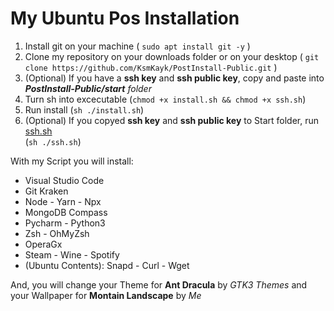 <!DOCTYPE html>
<html>

<head>
  <meta charset="utf-8">
  <meta name="viewport" content="width=device-width, initial-scale=1.0">
  <link rel="stylesheet" href="https://stackedit.io/style.css" />
</head>

<body class="stackedit">
  <div class="stackedit__html"><h1 id="my-ubuntu-pos-installation">My Ubuntu Pos Installation</h1>
<ol>
<li>Install git on your machine ( <code>sudo apt install git -y</code> )</li>
<li>Clone my repository on your downloads folder or on your desktop ( <code>git clone https://github.com/KsmKayk/PostInstall-Public.git</code> )</li>
<li>(Optional) If you have a <strong>ssh key</strong> and <strong>ssh public key</strong>, copy and paste into <em><strong>PostInstall-Public/start</strong>  folder</em></li>
<li>Turn sh into excecutable (<code>chmod +x install.sh &amp;&amp; chmod +x ssh.sh</code>)</li>
<li>Run install (<code>sh ./install.sh</code>)</li>
<li>(Optional) If you copyed <strong>ssh key</strong> and <strong>ssh public key</strong> to Start folder, run <a href="http://ssh.sh">ssh.sh</a><br>
(<code>sh ./ssh.sh</code>)</li>
</ol>
<p>With my Script you will install:</p>
<ul>
<li>Visual Studio Code</li>
<li>Git Kraken</li>
<li>Node - Yarn - Npx</li>
<li>MongoDB Compass</li>
<li>Pycharm - Python3</li>
<li>Zsh - OhMyZsh</li>
<li>OperaGx</li>
<li>Steam - Wine - Spotify</li>
<li>(Ubuntu Contents): Snapd - Curl - Wget</li>
</ul>
<p>And, you will change your Theme for <strong>Ant Dracula</strong> by <em>GTK3 Themes</em> and your Wallpaper for <strong>Montain Landscape</strong> by <em>Me</em></p>
</div>
</body>

</html>

